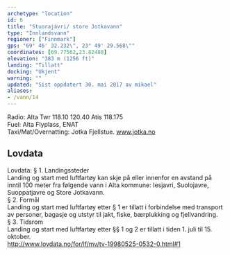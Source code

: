 ```yaml
---
archetype: "location"
id: 6
title: "Stuorajávri/ store Jotkavann"
type: "Innlandsvann"
regioner: ["Finnmark"]
gps: "69° 46' 32.232\", 23° 49' 29.568\""
coordinates: [69.77562,23.82488]
elevation: "383 m (1256 ft)"
landing: "Tillatt"
docking: "Ukjent"
warning: ""
updated: "Sist oppdatert 30. mai 2017 av mikael"
aliases:
- /vann/14
---
```


Radio: Alta Twr 118.10 120.40 Atis 118.175\
Fuel:  Alta Flyplass, ENAT\
Taxi/Mat/Overnatting:  Jotka Fjellstue. www.jotka.no

## Lovdata

Lovdata: § 1. Landingssteder\
Landing og start med luftfartøy kan skje på eller innenfor en avstand på inntil 100 meter fra følgende vann i Alta kommune: Iesjavri, Suolojavre, Suoppatjavre og Store Jotkavann.\
§ 2. Formål\
Landing og start med luftfartøy etter § 1 er tillatt i forbindelse med transport av personer, bagasje og utstyr til jakt, fiske, bærplukking og fjellvandring.\
§ 3. Tidsrom\
Landing og start med luftfartøy etter §§ 1 og 2 er tillatt i tiden 1. juli til 15. oktober.\
http://www.lovdata.no/for/lf/mv/tv-19980525-0532-0.html#1
